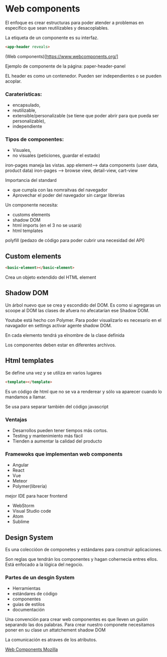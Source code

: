 # Web components

El enfoque es crear estructuras para poder atender a problemas en específico que sean reutilizables y desacoplables.

La etiqueta de un componente es su interfaz.

```html
<app-header reveals>
```
(Web components)[https://www.webcomponents.org/]

Ejemplo de componente de la página: paper-header-panel

EL header es como un contenedor. Pueden ser independientes o se pueden acoplar.

### Caraterísticas:
* encapsulado,
* reutilizable,
* extensible/personalizable (se tiene que poder abrir para que pueda ser personalizable),
* independiente

### Tipos de componentes:
* Visuales,
* no visuales (peticiones, guardar el estado)

iron-pages maneja las vistas.
app element--> data components (user data, product data)
iron-pages --> browse view, detail-view, cart-view

Importancia del standard
* que cumpla con las nomraitvas del navegador
* Aprovechar el poder del navegador sin cargar librerias

Un componente necesita:
* customs elements
* shadow DOM
* html imports (en el 3 no se usará)
* html templates

polyfill (pedazo de código para poder cubrir una necesidad del API)

## Custom elements

```html
<basic-element></basic-element>
```
Crea un objeto extendido del HTML element

## Shadow DOM

Un árbol nuevo que se crea y escondido del DOM. Es como si agregaras un scoope al DOM
las clases de afuera no afecatarían ese Shadow DOM.

Youtube está hecho con Polymer.
Para poder visualizarlo es necesario en el navagador en settings activar agente shadow DOM.

En cada elemento tendrá ya elnombre de la clase definida

Los componentes deben estar en diferentes archivos.

## Html templates

Se define una vez y se utiliza en varios lugares

```html
<template></template>
```
Es un código de html que no se va a renderear y sólo va aparecer cuando lo mandamos a llamar.

Se usa para separar también del código javascript

### Ventajas
* Desarrollos pueden tener tiempos más cortos.
* Testing y mantenimiento más fácil
* Tienden a aumentar la calidad del producto

### Framewoks que implementan web components
* Angular
* React
* Vue
* Meteor
* Polymer(librería)

mejor IDE para hacer frontend

* WebStorm
* Visual Studio code
* Atom
* Sublime

## Design System

Es una coleccióon de componetes y estándares para construir aplicaciones.

Son reglas que tendrán los componentes y hagan cohernecia entres ellos. Está enfocado a la
lógica del negocio.

### Partes de un desgin System
* Herramientas
* estándares de código
* componentes
* guías de estilos
* documentación


Una convención para crear web componentes es que lleven un guión separando las dos palabras.
Para crear nuestro componete necesitamos poner en su clase un attatchement shadow DOM

La comunicación es atraves de los atributos.

[Web Components Mozilla](https://developer.mozilla.org/en-US/docs/Web/Web_Components/Using_custom_elements)

